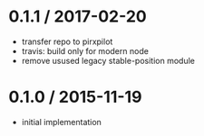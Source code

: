 
0.1.1 / 2017-02-20
==================

 * transfer repo to pirxpilot
 * travis: build only for modern node
 * remove usused legacy stable-position module

0.1.0 / 2015-11-19
==================

 * initial implementation
